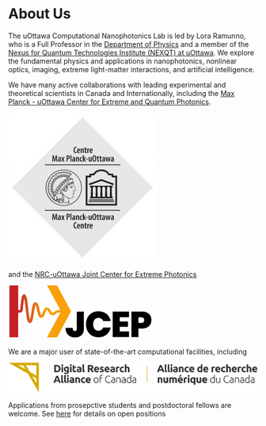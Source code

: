 # About Us 
The uOttawa Computational Nanophotonics Lab is led by Lora Ramunno, who is a Full Professor in the [Department of Physics](https://science.uottawa.ca/physics/) and a member of the [Nexus for Quantum Technologies Institute (NEXQT) at uOttawa](https://www2.uottawa.ca/research-innovation/quantum-institute). We explore the fundamental physics and applications in nanophotonics, nonlinear optics, imaging, extreme light-matter interactions, and artificial intelligence.

We have many active collaborations with leading experimental and theoretical scientists in Canada and Internationally, including the [Max Planck - uOttawa Center for Extreme and Quantum Photonics](https://research.uottawa.ca/centres-institutes/max-planck-centre).

![MPC](\img\logo\mpc_logo.jpg)

and the [NRC-uOttawa Joint Center for Extreme Photonics](extremephotonics.com)

![JCEP](\img\logo\JCEP-Logo.png)

We are a major user of state-of-the-art computational facilities, including

![DRA](\img\logo\DRAClogo.png)

Applications from prosepctive students and postdoctoral fellows are welcome. See [here](https://ramunno-group.github.io/Positions/) for details on open positions

